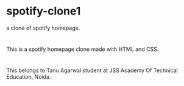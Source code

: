 # spotify-clone1
a clone of spotify homepage.
#
This is a spotify homepage clone made with HTML and CSS.
#
This belongs to Tanu Agarwal student at JSS Academy Of Technical Education, Noida.
